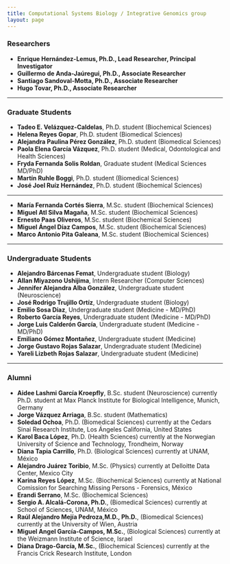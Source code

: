 ```yaml
---
title: Computational Systems Biology / Integrative Genomics group
layout: page
---
```

### Researchers

* __Enrique Hernández-Lemus, Ph.D., Lead Researcher, Principal Investigator__
* __Guillermo de Anda-Jaúregui, Ph.D., Associate Researcher__
* __Santiago Sandoval-Motta, Ph.D., Associate Researcher__
* __Hugo Tovar, Ph.D., Associate Researcher__

---
### Graduate Students

* __Tadeo E. Velázquez-Caldelas__, Ph.D. student (Biochemical Sciences) 
* __Helena Reyes Gopar__, Ph.D. student (Biomedical Sciences)
* __Alejandra Paulina Pérez González__, Ph.D. student (Biomedical Sciences)
* __Paola Elena García Vázquez__, Ph.D. student (Medical, Odontological and Health Sciences)
* __Fryda Fernanda Solis Roldan__, Graduate student (Medical Sciences MD/PhD)
* __Martín Ruhle Boggi__, Ph.D. student (Biomedical Sciences)
* __José Joel Ruíz Hernández__, Ph.D. student (Biochemical Sciences)

---

* __María Fernanda Cortés Sierra__, M.Sc. student (Biochemical Sciences)
* __Miguel Atl Silva Magaña__, M.Sc. student (Biochemical Sciences)
* __Ernesto Paas Oliveros__, M.Sc. student (Biochemical Sciences)
* __Miguel Ángel Díaz Campos__, M.Sc. student (Biochemical Sciences)
* __Marco Antonio Pita Galeana__, M.Sc. student (Biochemical Sciences)

---

### Undergraduate Students
* __Alejandro Bárcenas Femat__, Undergraduate student (Biology)
* __Allan Miyazono Ushijima__, Intern Researcher (Computer Sciences)
* __Jennifer Alejandra Alba González__, Undergraduate student (Neuroscience)
* __José Rodrigo Trujillo Ortíz__, Undergraduate student (Biology)
* __Emilio Sosa Díaz__, Undergraduate student (Medicine - MD/PhD)
*  __Roberto García Reyes__, Undergraduate student (Medicine - MD/PhD)
*  __Jorge Luis Calderón García__, Undergraduate student (Medicine - MD/PhD)
* __Emiliano Gómez Montañez__, Undergraduate student (Medicine)
* __Jorge Gustavo Rojas Salazar__, Undergraduate student (Medicine)
* __Yareli Lizbeth Rojas Salazar__, Undergraduate student (Medicine)

---
### Alumni
* __Aidee Lashmi García Kroepfly__, B.Sc. student (Neuroscience) currently Ph.D. student at Max Planck Institute for Biological Intelligence, Munich, Germany
* __Jorge Vázquez Arriaga__, B.Sc. student (Mathematics)
* __Soledad Ochoa__, Ph.D. (Biomedical Sciences) currently at the Cedars Sinai Research Institute, Los Ángeles California, United States
* __Karol Baca López__, Ph.D. (Health Sciences) currently at the Norwegian University of Science and Technology, Trondheim, Norway
* __Diana Tapia Carrillo__, Ph.D. (Biological Sciences) currently at UNAM, México
* __Alejandro Juárez Toribio__, M.Sc. (Physics) currently at Delloitte Data Center, Mexico City
* __Karina Reyes López__, M.Sc. (Biochemical Sciences) currently at National Comission for Searching Missing Persons - Forensics, México
* __Erandi Serrano__, M.Sc. (Biochemical Sciences)
* __Sergio A. Alcalá-Corona, Ph.D.__, (Biomedical Sciences) currently at School of Sciences, UNAM, México
* __Raúl Alejandro Mejía Pedroza,M.D., Ph.D.__, (Biomedical Sciences) currently at the University of Wien, Austria
* __Miguel Angel García-Campos, M.Sc.__, (Biological Sciences) currently at the Weizmann Institute of Science, Israel
* __Diana Drago-García, M.Sc.__, (Biochemical Sciences) currently at the Francis Crick Research Institute, London



